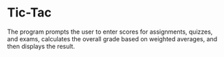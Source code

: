 # Tic-Tac
The program prompts the user to enter scores for assignments, quizzes, and exams, calculates the overall grade based on weighted averages, and then displays the result.
